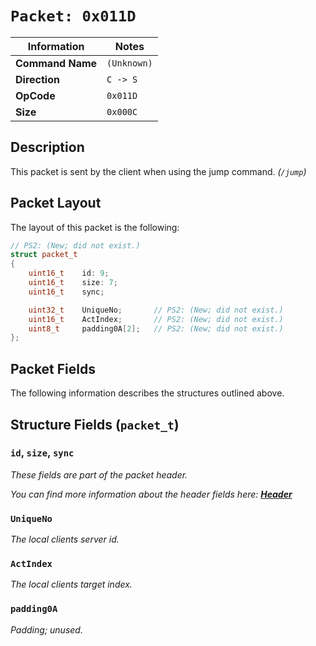 # `Packet: 0x011D`

| Information               | Notes |
|---                        |---    |
| **Command Name**          | `(Unknown)` |
| **Direction**             | `C -> S` |
| **OpCode**                | `0x011D` |
| **Size**                  | `0x000C` |

## Description

This packet is sent by the client when using the jump command. _(`/jump`)_

## Packet Layout

The layout of this packet is the following:

```cpp
// PS2: (New; did not exist.)
struct packet_t
{
    uint16_t    id: 9;
    uint16_t    size: 7;
    uint16_t    sync;

    uint32_t    UniqueNo;       // PS2: (New; did not exist.)
    uint16_t    ActIndex;       // PS2: (New; did not exist.)
    uint8_t     padding0A[2];   // PS2: (New; did not exist.)
};
```

## Packet Fields

The following information describes the structures outlined above.

## Structure Fields (`packet_t`)

### `id`, `size`, `sync`

_These fields are part of the packet header._

_You can find more information about the header fields here: [**Header**](/world/HEADER.md)_

### `UniqueNo`

_The local clients server id._

### `ActIndex`

_The local clients target index._

### `padding0A`

_Padding; unused._
